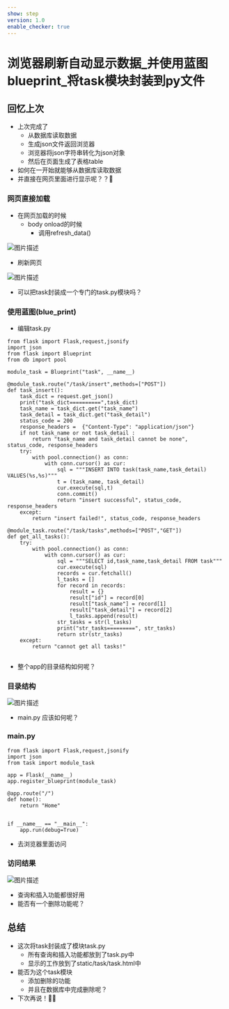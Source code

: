 ```yaml
---
show: step
version: 1.0
enable_checker: true
---
```


#  浏览器刷新自动显示数据_并使用蓝图blueprint_将task模块封装到py文件

## 回忆上次

- 上次完成了
	- 从数据库读取数据
	- 生成json文件返回浏览器
	- 浏览器将json字符串转化为json对象
	- 然后在页面生成了表格table
- 如何在一开始就能够从数据库读取数据
- 并直接在网页里面进行显示呢？？🤔

### 网页直接加载

- 在网页加载的时候
	- body onload的时候
		- 调用refresh_data()

![图片描述](https://doc.shiyanlou.com/courses/uid1190679-20230527-1685190692130)

- 刷新网页

![图片描述](https://doc.shiyanlou.com/courses/uid1190679-20230527-1685190746406)

- 可以把task封装成一个专门的task.py模块吗？

### 使用蓝图(blue_print)

- 编辑task.py

```
from flask import Flask,request,jsonify
import json
from flask import Blueprint
from db import pool

module_task = Blueprint("task", __name__)

@module_task.route("/task/insert",methods=["POST"])
def task_insert():
    task_dict = request.get_json()
    print("task_dict==========",task_dict)
    task_name = task_dict.get("task_name")
    task_detail = task_dict.get("task_detail")
    status_code = 200
    response_headers =  {"Content-Type": "application/json"}
    if not task_name or not task_detail :
        return "task_name and task_detail cannot be none", status_code, response_headers
    try:
        with pool.connection() as conn:
            with conn.cursor() as cur:
                sql = """INSERT INTO task(task_name,task_detail) VALUES(%s,%s)"""
                t = (task_name, task_detail)
                cur.execute(sql,t)
                conn.commit()
                return "insert successful", status_code, response_headers
    except:
        return "insert failed!", status_code, response_headers

@module_task.route("/task/tasks",methods=["POST","GET"])
def get_all_tasks():
    try:
        with pool.connection() as conn:
            with conn.cursor() as cur:
                sql = """SELECT id,task_name,task_detail FROM task"""
                cur.execute(sql)
                records = cur.fetchall()
                l_tasks = []
                for record in records:
                    result = {}
                    result["id"] = record[0]
                    result["task_name"] = record[1]
                    result["task_detail"] = record[2]
                    l_tasks.append(result)
                str_tasks = str(l_tasks)
                print("str_tasks=========", str_tasks)
                return str(str_tasks)
    except:
        return "cannot get all tasks!"


```

- 整个app的目录结构如何呢？

### 目录结构

![图片描述](https://doc.shiyanlou.com/courses/uid1190679-20230527-1685192270179)

- main.py 应该如何呢？

### main.py

```
from flask import Flask,request,jsonify
import json
from task import module_task

app = Flask(__name__)
app.register_blueprint(module_task)

@app.route("/")
def home():
    return "Home"


if __name__ == "__main__":
    app.run(debug=True)
```

- 去浏览器里面访问

### 访问结果

![图片描述](https://doc.shiyanlou.com/courses/uid1190679-20230527-1685192454137)

- 查询和插入功能都很好用
- 能否有一个删除功能呢？

## 总结

- 这次将task封装成了模块task.py
	- 所有查询和插入功能都放到了task.py中
	- 显示的工作放到了static/task/task.html中
- 能否为这个task模块
	- 添加删除的功能
	- 并且在数据库中完成删除呢？
- 下次再说！👋🏻
